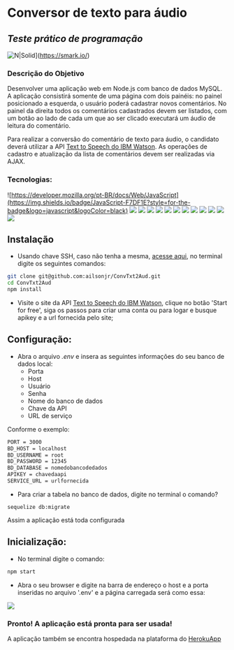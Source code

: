 # Conversor de texto para áudio
## _Teste prático de programação_

![N|Solid](https://smark.io/wp-content/uploads/2021/01/smarkio-logo-dark.png)](https://smark.io/)

### Descrição do Objetivo

Desenvolver uma aplicação web em ​Node.js​ com banco de dados ​MySQL​. A aplicação consistirá somente de uma página com dois painéis: no painel posicionado a esquerda, o usuário poderá cadastrar novos comentários. No painel da direita todos os comentários cadastrados devem ser listados, com um botão ao lado de cada um que ao ser clicado executará um áudio de leitura do comentário.

Para realizar a conversão do comentário de texto para áudio, o candidato deverá utilizar a API [Text to Speech do IBM Watson](https://www.ibm.com/cloud/watson-text-to-speech).
As operações de cadastro e atualização da lista de comentários devem ser realizadas via AJAX.

### Tecnologias:

 ![https://developer.mozilla.org/pt-BR/docs/Web/JavaScript](https://img.shields.io/badge/JavaScript-F7DF1E?style=for-the-badge&logo=javascript&logoColor=black) ![](https://img.shields.io/badge/Node.js-43853D?style=for-the-badge&logo=node-dot-js&logoColor=white) ![](https://img.shields.io/badge/npm-CB3837?style=for-the-badge&logo=npm&logoColor=white)  ![](https://img.shields.io/badge/Yarn-2C8EBB?style=for-the-badge&logo=yarn&logoColor=white)  ![](https://img.shields.io/badge/HTML5-E34F26?style=for-the-badge&logo=html5&logoColor=white) ![](https://img.shields.io/badge/CSS3-1572B6?style=for-the-badge&logo=css3&logoColor=white)  ![](https://img.shields.io/badge/MySQL-00000F?style=for-the-badge&logo=mysql&logoColor=white) ![](https://img.shields.io/badge/Express.js-000000?style=for-the-badge&logo=express&logoColor=white) ![](https://img.shields.io/badge/Bootstrap-563D7C?style=for-the-badge&logo=bootstrap&logoColor=white) ![](https://img.shields.io/badge/docker-%230db7ed.svg?style=for-the-badge&logo=docker&logoColor=white) ![](https://img.shields.io/badge/Postman-FF6C37?style=for-the-badge&logo=postman&logoColor=red) ![](https://img.shields.io/badge/ESLint-4B3263?style=for-the-badge&logo=eslint&logoColor=white) ![](https://img.shields.io/badge/Sequelize-2C8EBB?style=for-the-badge&logo=sequelize&logoColor=white)

## Instalação

 - Usando chave SSH, caso não tenha a mesma,  [acesse aqui](https://docs.github.com/pt/github/authenticating-to-github/connecting-to-github-with-ssh/generating-a-new-ssh-key-and-adding-it-to-the-ssh-agent), no terminal digite os seguintes comandos:

```sh
git clone git@github.com:ailsonjr/ConvTxt2Aud.git
cd ConvTxt2Aud
npm install
```
- Visite o site da API [Text to Speech do IBM Watson](https://www.ibm.com/cloud/watson-text-to-speech), clique no botão 'Start for free', siga os passos para criar uma conta ou para logar e busque apikey e a url fornecida pelo site;

## Configuração:

 - Abra o arquivo _.env_ e insera as seguintes informações do seu banco de dados local:
    - Porta
    - Host
    - Usuário
    - Senha
    - Nome do banco de dados
    - Chave da API
    - URL de serviço

Conforme o exemplo:

```sh
PORT = 3000
BD_HOST = localhost
BD_USERNAME = root
BD_PASSWORD = 12345
BD_DATABASE = nomedobancodedados
APIKEY = chavedaapi
SERVICE_URL = urlfornecida
```
 - Para criar a tabela no banco de dados, digite no terminal o comando?
``` 
sequelize db:migrate
 ```
 Assim a aplicação está toda configurada
## Inicialização:

 - No terminal digite o comando:
```sh
npm start
```

 - Abra o seu browser e digite na barra de endereço o host e a porta inseridas no arquivo '.env' e a página carregada será como essa:

![]('./public/assets/example.png')

### Pronto! A aplicação está pronta para ser usada!

A aplicação também se encontra hospedada na plataforma do  [HerokuApp](https://conv-txt-aud.herokuapp.com/)

